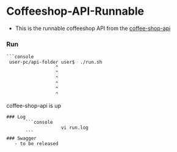 # Coffeeshop-API-Runnable
 - This is the runnable coffeeshop API from the [coffee-shop-api](https://github.com/Yoni-Git/coffee-shop-api)
### Run
	```console
	 user-pc/api-folder user$  ./run.sh 
	                  ^ 
                      ^ 
                      ^ 
                      ^ 
                      ^ 
                      ^ 
 coffee-shop-api is up 
 ```
### Log
		```console
					 vi run.log 
		```
### Swagger
	- to be released

